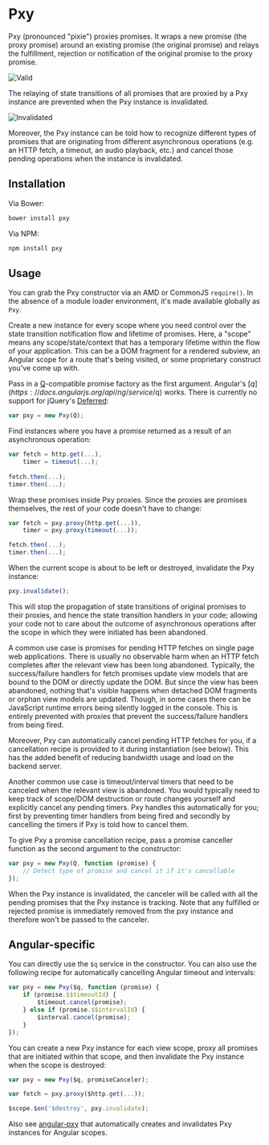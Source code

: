 # Pxy

Pxy (pronounced "pixie") proxies promises. It wraps a new promise (the proxy promise) around an existing promise (the original promise) and relays the fulfillment, rejection or notification of the original promise to the proxy promise.

![Valid](/../gh-pages/assets/pxy_valid.png?raw=true "Valid")

The relaying of state transitions of all promises that are proxied by a Pxy instance are prevented when the Pxy instance is invalidated. 

![Invalidated](/../gh-pages/assets/pxy_invalidated.png?raw=true "Invalidated")

Moreover, the Pxy instance can be told how to recognize different types of promises that are originating from different asynchronous operations (e.g. an HTTP fetch, a timeout, an audio playback, etc.) and cancel those pending operations when the instance is invalidated.

## Installation

Via Bower:

```sh
bower install pxy
```

Via NPM:

```sh
npm install pxy
```

## Usage

You can grab the Pxy constructor via an AMD or CommonJS `require()`. In the absence of a module loader environment, it's made available globally as `Pxy`.

Create a new instance for every scope where you need control over the state transition notification flow and lifetime of promises. Here, a "scope" means any scope/state/context that has a temporary lifetime within the flow of your application. This can be a DOM fragment for a rendered subview, an Angular scope for a route that's being visited, or some proprietary construct you've come up with.

Pass in a [Q](https://github.com/kriskowal/q)-compatible promise factory as the first argument. Angular's [$q](https://docs.angularjs.org/api/ng/service/$q) works. There is currently no support for jQuery's [Deferred](http://api.jquery.com/category/deferred-object/):

```js
var pxy = new Pxy(Q);
```

Find instances where you have a promise returned as a result of an asynchronous operation:

```js
var fetch = http.get(...),
    timer = timeout(...);
    
fetch.then(...);
timer.then(...);
```

Wrap these promises inside Pxy proxies. Since the proxies are promises themselves, the rest of your code doesn't have to change:

```js
var fetch = pxy.proxy(http.get(...)),
    timer = pxy.proxy(timeout(...));

fetch.then(...);
timer.then(...);
```

When the current scope is about to be left or destroyed, invalidate the Pxy instance:

```js
pxy.invalidate();
```

This will stop the propagation of state transitions of original promises to their proxies, and hence the state transition handlers in your code; allowing your code not to care about the outcome of asynchronous operations after the scope in which they were initiated has been abandoned.

A common use case is promises for pending HTTP fetches on single page web applications. There is usually no observable harm when an HTTP fetch completes after the relevant view has been long abandoned. Typically, the success/failure handlers for fetch promises update view models that are bound to the DOM or directly update the DOM. But since the view has been abandoned, nothing that's visible happens when detached DOM fragments or orphan view models are updated. Though, in some cases there can be JavaScript runtime errors being silently logged in the console. This is entirely prevented with proxies that prevent the success/failure handlers from being fired.

Moreover, Pxy can automatically cancel pending HTTP fetches for you, if a cancellation recipe is provided to it during instantiation (see below). This has the added benefit of reducing bandwidth usage and load on the backend server.

Another common use case is timeout/interval timers that need to be canceled when the relevant view is abandoned. You would typically need to keep track of scope/DOM destruction or route changes yourself and explicitly cancel any pending timers. Pxy handles this automatically for you; first by preventing timer handlers from being fired and secondly by cancelling the timers if Pxy is told how to cancel them.

To give Pxy a promise cancellation recipe, pass a promise canceller function as the second argument to the constructor:

```js
var pxy = new Pxy(Q, function (promise) {
    // Detect type of promise and cancel it if it's cancellable
});
```

When the Pxy instance is invalidated, the canceler will be called with all the pending promises that the Pxy instance is tracking. Note that any fulfilled or rejected promise is immediately removed from the pxy instance and therefore won't be passed to the canceler.

## Angular-specific

You can directly use the `$q` service in the constructor. You can also use the following recipe for automatically cancelling Angular timeout and intervals:

```js
var pxy = new Pxy($q, function (promise) {
    if (promise.$$timeoutId) {
        $timeout.cancel(promise);
    } else if (promise.$$intervalId) {
        $interval.cancel(promise);
    }
});
```

You can create a new Pxy instance for each view scope, proxy all promises that are initiated within that scope, and then invalidate the Pxy instance when the scope is destroyed:

```js
var pxy = new Pxy($q, promiseCanceler);

var fetch = pxy.proxy($http.get(...));

$scope.$on('$destroy', pxy.invalidate);
```

Also see [angular-pxy](https://github.com/myplanetdigital/angular-pxy) that automatically creates and invalidates Pxy instances for Angular scopes.

